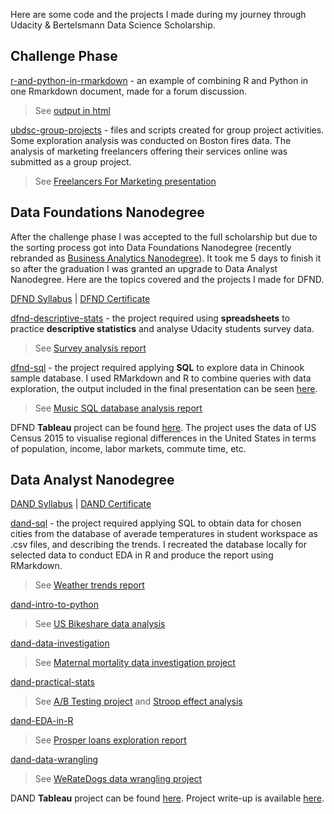 Here are some code and the projects I made during my journey through Udacity & Bertelsmann Data Science Scholarship.

## Challenge Phase

[r-and-python-in-rmarkdown](https://github.com/TianaQ/udacity-bertelsmann-ds-challenge/tree/master/0-challenge-phase/r-and-python-in-rmarkdown) - an example of combining R and Python in one Rmarkdown document, made for a forum discussion. 
>See [output in html](https://tianaq.github.io/udacity-bertelsmann-ds-challenge/0-challenge-phase/r-and-python-in-rmarkdown/r_and_python_in_rstudio.html)

[ubdsc-group-projects](https://github.com/TianaQ/ubdsc-group-projects) - files and scripts created for group project activities. Some exploration analysis was conducted on Boston fires data. The analysis of marketing freelancers offering their services online was submitted as a group project.

>See [Freelancers For Marketing presentation](https://github.com/TianaQ/ubdsc-group-projects/blob/master/marketing-freelance/Marketing%20Project.pdf)


## Data Foundations Nanodegree

After the challenge phase I was accepted to the full scholarship but due to the sorting process got into Data Foundations Nanodegree (recently rebranded as [Business Analytics Nanodegree](https://www.udacity.com/course/business-analytics-nanodegree--nd098)). It took me 5 days to finish it so after the graduation I was granted an upgrade to Data Analyst Nanodegree. Here are the topics covered and the projects I made for DFND.

[DFND Syllabus](https://github.com/TianaQ/udacity-bertelsmann-ds-challenge/blob/master/0-challenge-phase/dfnd-syllabus.pdf) | [DFND Certificate](https://confirm.udacity.com/LKPNGKYZ)

[dfnd-descriptive-stats](https://github.com/TianaQ/udacity-bertelsmann-ds-challenge/tree/master/1-dfnd-descriptive-stats) - the project required using __spreadsheets__ to practice __descriptive statistics__ and analyse Udacity students survey data. 
>See [Survey analysis report](https://github.com/TianaQ/udacity-bertelsmann-ds-challenge/blob/master/1-dfnd-descriptive-stats/survey__presentation.pdf)

[dfnd-sql](https://github.com/TianaQ/udacity-bertelsmann-ds-challenge/tree/master/2-dfnd-sql) - the project required applying __SQL__ to explore data in Chinook sample database. I used RMarkdown and R to combine queries with data exploration, the output included in the final presentation can be seen [here](https://tianaq.github.io/udacity-bertelsmann-ds-challenge/2-dfnd-sql/project_sql_output.html).
>See [Music SQL database analysis report](https://github.com/TianaQ/udacity-bertelsmann-ds-challenge/blob/master/2-dfnd-sql/Music%20SQL%20Database%20Analysis.pdf)

DFND __Tableau__ project can be found [here](https://public.tableau.com/profile/tatiana.kurilo#!/vizhome/RegionalDifferencesinUSA/RegionalDifferencesintheUSA). The project uses the data of US Census 2015 to visualise regional differences in the United States in terms of population, income, labor markets, commute time, etc.



## Data Analyst Nanodegree

[DAND Syllabus](https://github.com/TianaQ/udacity-bertelsmann-ds-challenge/blob/master/0-challenge-phase/dand-syllabus-v7.pdf) | [DAND Certificate](https://confirm.udacity.com/59GCM2E6)

[dand-sql](https://github.com/TianaQ/udacity-bertelsmann-ds-challenge/tree/master/3-dand-sql) - the project required applying SQL to obtain data for chosen cities from the database of averade temperatures in student workspace as .csv files, and describing the trends. I recreated the database locally for selected data to conduct EDA in R and produce the report using RMarkdown.
>See [Weather trends report](https://tianaq.github.io/udacity-bertelsmann-ds-challenge/3-dand-sql/weather_trends.html)

[dand-intro-to-python](https://github.com/TianaQ/udacity-bertelsmann-ds-challenge/tree/master/4-dand-intro-to-python)
>See [US Bikeshare data analysis](https://tianaq.github.io/udacity-bertelsmann-ds-challenge/4-dand-intro-to-python/Bike_Share_Analysis.html)

[dand-data-investigation](https://github.com/TianaQ/udacity-bertelsmann-ds-challenge/tree/master/5-dand-data-investigation)
>See [Maternal mortality data investigation project](https://tianaq.github.io/udacity-bertelsmann-ds-challenge/5-dand-data-investigation/Investigate_a_Dataset.html)

[dand-practical-stats](https://github.com/TianaQ/udacity-bertelsmann-ds-challenge/tree/master/6-dand-practical-stats)
>See [A/B Testing project](https://tianaq.github.io/udacity-bertelsmann-ds-challenge/6-dand-practical-stats/AB_testing.html) and [Stroop effect analysis](https://tianaq.github.io/udacity-bertelsmann-ds-challenge/6-dand-practical-stats/perceptual_phenomenon.html)

[dand-EDA-in-R](https://github.com/TianaQ/udacity-bertelsmann-ds-challenge/tree/master/7-dand-eda-in-r)
>See [Prosper loans exploration report](https://tianaq.github.io/udacity-bertelsmann-ds-challenge/7-dand-eda-in-r/prosper_loans.html)

[dand-data-wrangling](https://github.com/TianaQ/udacity-bertelsmann-ds-challenge/tree/master/8-dand-data-wrangling)
> See [WeRateDogs data wrangling project](https://tianaq.github.io/udacity-bertelsmann-ds-challenge/8-dand-data-wrangling/wrangle_act.html)

DAND __Tableau__ project can be found [here](https://public.tableau.com/views/ProsperLoansDataVizProject/FinalStory). Project write-up is available [here](https://tianaq.github.io/udacity-bertelsmann-ds-challenge/9-dand-data-storytelling/Tableau_Story.html).